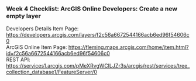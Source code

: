 ### Week 4 Checklist: ArcGIS Online Developers: Create a new empty layer
Developers Details Item Page: https://developers.arcgis.com/layers/f2c56a6672544166acb6ed96f54606c0  
ArcGIS Online Item Page: https://fleming.maps.arcgis.com/home/item.html?id=f2c56a6672544166acb6ed96f54606c0  
REST API: https://services1.arcgis.com/pMeXRvgWClLJZr3s/arcgis/rest/services/tree_collection_database1/FeatureServer/0
